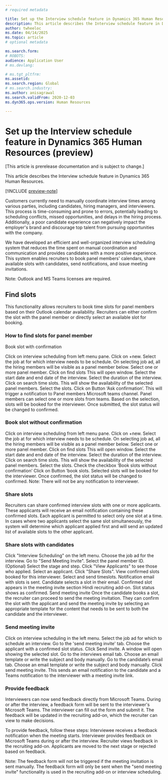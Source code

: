```yaml
---
# required metadata

title: Set up the Interview schedule feature in Dynamics 365 Human Resources (preview)
description: This article describes the Interview schedule feature in Dynamics 365 Human Resources. 
author: twheeloc
ms.date: 04/14/2025
ms.topic: article
# optional metadata

ms.search.form: 
# ROBOTS: 
audience: Application User
# ms.devlang: 

# ms.tgt_pltfrm: 
ms.assetid: 
ms.search.region: Global
# ms.search.industry: 
ms.author: anisagrawal
ms.search.validFrom: 2020-12-03
ms.dyn365.ops.version: Human Resources

---
```


# Set up the Interview schedule feature in Dynamics 365 Human Resources (preview)
[This article is prerelease documentation and is subject to change.]

This article describes the Interview schedule feature in Dynamics 365 Human Resources.

[!INCLUDE [preview-note](~/../shared-content/shared/preview-includes/preview-note-d365.md)]

Customers currently need to manually coordinate interview times among various parties, including candidates, hiring managers, and interviewers. This process is time-consuming and prone to errors, potentially
leading to scheduling conflicts, missed opportunities, and delays in the hiring process. Additionally, a poor candidate experience can negatively impact the employer's brand and discourage top talent from
pursuing opportunities with the company. 

We have developed an efficient and well-organized interview scheduling system that reduces the time spent on manual coordination and communication and provides candidates with a more positive experience. This
system enables recruiters to book panel members' calendars, share available slots with candidates, send notifications, and issue meeting invitations. 

Note: Outlook and MS Teams licenses are required. 

## Find slots  

This functionality allows recruiters to book time slots for panel members based on their Outlook calendar availability. Recruiters can either confirm the slot with the panel member or directly select an
available slot for booking. 

### How to find slots for panel member 

Book slot with confirmation 

Click on interview scheduling from left menu pane. 
Click on +new. 
Select the job at for which interview needs to be schedule. 
On selecting job ad, all the hiring members will be visible as a panel member below. 
Select one or more panel member. 
Click on find slots 
This will open window. Select the start date and end date of the interview. 
Select the duration of the interview. 
Click on search time slots. 
This will show the availability of the selected panel members. 
Select the slots. 
Click on Button ‘Ask confirmation’. 
This will trigger a notification to Panel members Microsoft teams channel. 
Panel members can select one or more slots from teams. 
Based on the selection, slots will be booked for the interviewer. 
Once submitted, the slot status will be changed to confirmed. 

### Book slot without confirmation 

Click on interview scheduling from left menu pane. 
Click on +new. 
Select the job at for which interview needs to be schedule. 
On selecting job ad, all the hiring members will be visible as a panel member below. 
Select one or more panel member. 
Click on find slots 
This will open window. Select the start date and end date of the interview. 
Select the duration of the interview. 
Click on search time slots. 
This will show the availability of the selected panel members. 
Select the slots. 
Check the checkbox ‘Book slots without confirmation’ 
Click on Button ‘book slots. 
Selected slots will be booked for the interviewer. 
Once confirmed, the slot status will be changed to confirmed. 
Note: There will not be any notification to interviewer. 

### Share slots 

Recruiters can share confirmed interview slots with one or more applicants. These applicants will receive an email notification containing these confirmed slots. Each applicant is permitted to select only one
slot at a time. In cases where two applicants select the same slot simultaneously, the system will determine which applicant applied first and will send an updated list of available slots to the other applicant. 

### Share slots with candidates 
Click "Interview Scheduling" on the left menu. 
Choose the job ad for the interview. 
Go to "Send Meeting Invite". 
Select the panel member ID. 
(Optional) Select the stage and step. 
Click "View Applicants" to see those who applied. 
Select an applicant. 
Click "Share Slots". 
View confirmed slots booked for this interviewer. 
Select and send timeslots. 
Notification email with slots is sent. 
Candidate selects a slot in their email. 
Confirmed slot appears in the meeting invite section Hindi recruiting add-on. 
Slot status shows as confirmed. 
Send meeting invite 
Once the candidate books a slot, the recruiter can proceed to send the meeting invitation. They can confirm the slot with the applicant and send the meeting invite by selecting an appropriate template for the 
content that needs to be sent to both the candidate and the interviewer. 

### Send meeting invite 

Click on interview scheduling in the left menu. 
Select the job ad for which to schedule an interview. 
Go to the 'send meeting invite' tab. 
Choose the applicant with a confirmed slot status. 
Click Send invite. 
A window will open showing the selected slot. 
Go to the interviews email tab. 
Choose an email template or write the subject and body manually. 
Go to the candidate’s email tab. 
Choose an email template or write the subject and body manually. 
Click send meeting invite. 
This sends an email notification to the candidate and a Teams notification to the interviewer with a meeting invite link. 

### Provide feedback 

Interviewers can now send feedback directly from Microsoft Teams. During or after the interview, a feedback form will be sent to the interviewer's Microsoft Teams. The interviewer can fill out the form and 
submit it. The feedback will be updated in the recruiting add-on, which the recruiter can view to make decisions. 

To provide feedback, follow these steps:
Interviewee receives a feedback notification when the meeting starts. 
Interviewer provides feedback on Microsoft Teams during or after the interview. 
Recruiter views feedback in the recruiting add-on. 
Applicants are moved to the next stage or rejected based on feedback. 

Note: The feedback form will not be triggered if the meeting invitation is sent manually. The feedback form will only be sent when the "send meeting invite" functionality is used in the recruiting add-on or 
interview scheduling. 


